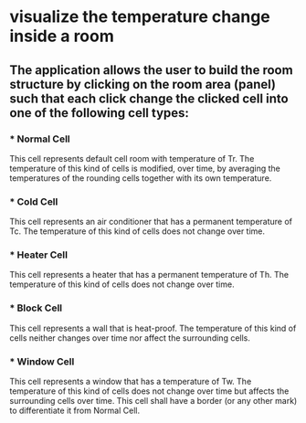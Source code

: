 # visualize the temperature change inside a room

## The application allows the user to build the room structure by clicking on the room area (panel) such that each click change the clicked cell into one of the following cell types: 

### * Normal Cell
This cell represents default cell room with temperature of Tr. The temperature of this kind of cells is modified, over time, by averaging the temperatures of the rounding cells together with its own temperature. 

### * Cold Cell
This cell represents an air conditioner that has a permanent temperature of Tc. The temperature of this kind of cells does not change over time. 

### * Heater Cell
This cell represents a heater that has a permanent temperature of Th. The temperature of this kind of cells does not change over time. 

### * Block Cell
This cell represents a wall that is heat-proof. The temperature of this kind of cells neither changes over time nor affect the surrounding cells.

### * Window Cell
This cell represents a window that has a temperature of Tw. The temperature of this kind of cells does not change over time but affects the surrounding cells over time. This cell shall have a border (or any other mark) to differentiate it from Normal Cell.




